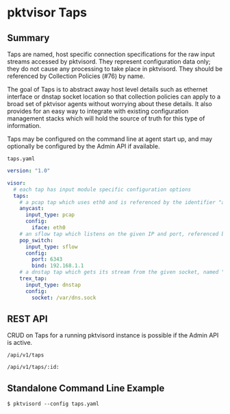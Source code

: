# pktvisor Taps

## Summary

Taps are named, host specific connection specifications for the raw input streams accessed by pktvisord. They represent
configuration data only; they do not cause any processing to take place in pktvisord. They should be referenced by
Collection Policies (#76) by name.

The goal of Taps is to abstract away host level details such as ethernet interface or dnstap socket location so that
collection policies can apply to a broad set of pktvisor agents without worrying about these details. It also provides
for an easy way to integrate with existing configuration management stacks which will hold the source of truth for this
type of information.

Taps may be configured on the command line at agent start up, and may optionally be configured by the Admin API if
available.

`taps.yaml`

```yaml
version: "1.0"

visor:
  # each tap has input module specific configuration options
  taps:
    # a pcap tap which uses eth0 and is referenced by the identifier "anycast"
    anycast:
      input_type: pcap
      config:
        iface: eth0
    # an sflow tap which listens on the given IP and port, referenced by the identifier "pop_switch"
    pop_switch:
      input_type: sflow
      config:
        port: 6343
        bind: 192.168.1.1
    # a dnstap tap which gets its stream from the given socket, named "trex_tap"
    trex_tap:
      input_type: dnstap
      config:
        socket: /var/dns.sock
```

## REST API

CRUD on Taps for a running pktvisord instance is possible if the Admin API is active.

`/api/v1/taps`

`/api/v1/taps/:id:`

## Standalone Command Line Example

```shell
$ pktvisord --config taps.yaml
```
